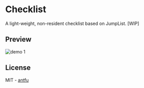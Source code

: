 # Checklist
A light-weight, non-resident checklist based on JumpList. [WIP]

## Preview
![demo 1](https://user-images.githubusercontent.com/11247099/27401411-befa1e7a-56f5-11e7-8123-0e3f8c400c01.gif)

## License
MIT - [antfu](https://github.com/antfu)
